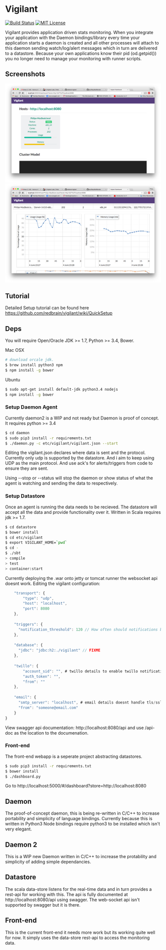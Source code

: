 # Vigilant
[![Build Status](http://jenkins.vigilantlabs.co.uk/buildStatus/icon?job=Vigilant)](http://jenkins.vigilantlabs.co.uk/job/Vigilant/)
[![MIT License](http://b.repl.ca/v1/License-MIT-red.png)](LICENSE)

Vigilant provides application driven stats monitoring. When you integrate your application
with the Daemon bindings/library every time your application starts a daemon is created and
all other processes will attach to this daemon sending watch/log/alert messages which in turn
are delivered to a datastore. Because your own applications know their pid (od.getpid()) you no
longer need to manage your monitoring with runner scripts.

## Screenshots

![Overview](/screenshots/overview.png "Overview")
![Real-Time](/screenshots/real-time.png "Real-Time")

## Tutorial

Detailed Setup tutorial can be found here https://github.com/redbrain/vigilant/wiki/QuickSetup

## Deps

You will require Open/Oracle JDK >= 1.7, Python >= 3.4, Bower.

Mac OSX
```bash
# download orcale jdk.
$ brew install python3 npm
$ npm install -g bower
```

Ubuntu

```bash
$ sudo apt-get install default-jdk python3.4 nodejs
$ npm install -g bower
```

### Setup Daemon Agent

Currently daemon2 is a WIP and not ready but Daemon is proof of concept. It requires python >= 3.4

```bash
$ cd daemon
$ sudo pip3 install -r requirements.txt
$ ./daemon.py -c etc/vigilant/vigilant.json --start
```

Editing the vigilant.json declares where data is sent and the protocol. Currently only udp is supported by the datastore.
And i aim to keep using UDP as the main protocol. And use ack's for alerts/triggers from code to ensure they are sent.

Using --stop or --status will stop the daemon or show status of what the agent is watching and sending the data to respectively.

### Setup Datastore

Once an agent is running the data needs to be recieved. The datastore will accept all the data and provide functionality over it.
Written in Scala requires jdk >= 1.7.

```bash
$ cd datastore
$ bower install
$ cd etc/vigilant
$ export VIGILANT_HOME=`pwd`
$ cd -
$ ./sbt
> compile
> test
> container:start
```

Currently deploying the .war onto jetty or tomcat runner the websocket api doesnt work. Editing the vigilant configuration:

```javascript
    "transport": {
        "type": "udp",
        "host": "localhost",
        "port": 8080
    },

    "triggers": {
      "notification_threshold": 120 // How often should notifications be send if data continues to activate triggers. To stop notification spam.
    },

    "database": {
      "jdbc": "jdbc:h2:./vigilant" // FIXME
    },

    "twillo": {
        "account_sid": "", # twillo details to enable twillo notifications
        "auth_token": "",
        "from": ""
    },

    "email": {
      "smtp_server": "localhost", # email details doesnt handle tls/ssl like gmail.com
      "from": "someone@email.com"
    }
}
```

View swagger api documentation: http://localhost:8080/api and use /api-doc as the location to the documenation.

### Front-end

The front-end webapp is a seperate project abstracting datastores.

```bash
$ sudo pip3 install -r requirements.txt
$ bower install
$ ./dashboard.py
```

Go to http://localhost:5000/#/dashboard?store=http://localhost:8080

## Daemon

The proof-of-concept daemon, this is being re-written in C/C++ to increase portability and
simplicity of language bindings. Currently because this is written in Python3 Node bindings require
python3 to be installed which isn't very elegant.

## Daemon 2

This is a WIP new Daemon written in C/C++ to increase the protability and simplicity of adding simple dependancies.

## Datastore

The scala data-store listens for the real-time data and in turn provides a rest-api for working with
this. The api is fully documented at http://localhost:8080/api using swagger. The web-socket api isn't
supported by swagger but it is there.

## Front-end

This is the current front-end it needs more work but its working quite well for now. It simply uses the
data-store rest-api to access the monitoring data.
